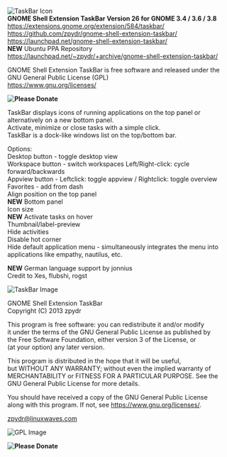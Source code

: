 ![TaskBar Icon](https://extensions.gnome.org/static/extension-data/icons/icon_584.png)          
**GNOME Shell Extension TaskBar Version 26 for GNOME 3.4 / 3.6 / 3.8**  
https://extensions.gnome.org/extension/584/taskbar/             
https://github.com/zpydr/gnome-shell-extension-taskbar/         
https://launchpad.net/gnome-shell-extension-taskbar/            
**NEW** Ubuntu PPA Repository                   
https://launchpad.net/~zpydr/+archive/gnome-shell-extension-taskbar/                        
        
GNOME Shell Extension TaskBar is free software and released under the GNU General Public License (GPL)          
https://www.gnu.org/licenses/
                
**![Please Donate](https://www.paypal.com/cgi-bin/webscr?cmd=_s-xclick&hosted_button_id=U5LCPU7B3FB9S)**                
                
TaskBar displays icons of running applications on the top panel or alternatively on a new bottom panel.        
Activate, minimize or close tasks with a simple click.          
TaskBar is a dock-like windows list on the top/bottom bar.

Options:                        
Desktop button - toggle desktop view                            
Workspace button - switch workspaces Left/Right-click: cycle forward/backwards                   
Appview button - Leftclick: toggle appview / Rightclick: toggle overview                      
Favorites - add from dash       
Align position on the top panel                                 
**NEW** Bottom panel            
Icon size               
**NEW** Activate tasks on hover              
Thumbnail/label-preview         
Hide activities                 
Disable hot corner              
Hide default application menu - simultaneously integrates the menu into                         
applications like empathy, nautilus, etc.   
        
**NEW** German language support by jonnius    
Credit to Xes, flubshi, rogst   
        
![TaskBar Image](https://extensions.gnome.org/static/extension-data/screenshots/screenshot_584_14.png)
        
GNOME Shell Extension TaskBar           
Copyright (C) 2013 zpydr             
                
This program is free software: you can redistribute it and/or modify            
it under the terms of the GNU General Public License as published by            
the Free Software Foundation, either version 3 of the License, or               
(at your option) any later version.             
                
This program is distributed in the hope that it will be useful,         
but WITHOUT ANY WARRANTY; without even the implied warranty of          
MERCHANTABILITY or FITNESS FOR A PARTICULAR PURPOSE. See the            
GNU General Public License for more details.            
                
You should have received a copy of the GNU General Public License               
along with this program. If not, see https://www.gnu.org/licenses/.              
                
zpydr@linuxwaves.com            
                
![GPL Image](https://www.gnu.org/graphics/gplv3-127x51.png)             
                
**![Please Donate](https://www.paypal.com/cgi-bin/webscr?cmd=_s-xclick&hosted_button_id=U5LCPU7B3FB9S)**

